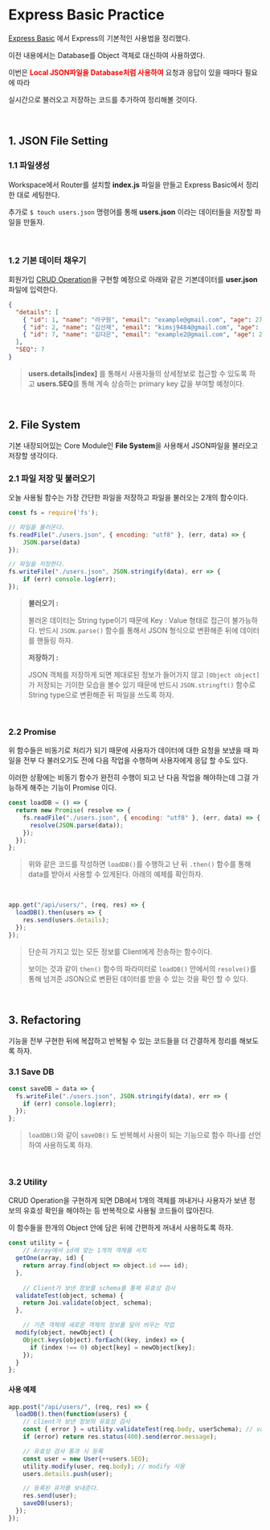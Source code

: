 # Express Basic Practice

[Express Basic](https://github.com/Sunjae-Kim/TIL/tree/master/javascript/Express/Express-basic) 에서 Express의 기본적인 사용법을 정리했다.

이전 내용에서는 Database를 Object 객체로 대신하여 사용하였다.

이번은 **<span style="color:red">Local JSON파일을 Database처럼 사용하여</span>** 요청과 응답이 있을 때마다 필요에 따라

실시간으로 불러오고 저장하는 코드를 추가하여 정리해볼 것이다.

<br>

## 1. JSON File Setting

### 1.1 파일생성

Workspace에서 Router를 설치할 **index.js** 파일을 만들고 Express Basic에서 정리한 대로 세팅한다.

추가로 `$ touch users.json` 명령어를 통해 **users.json** 이라는 데이터들을 저장할 파일을 만들자.

<br>

### 1.2 기본 데이터 채우기

회원가입 <u>CRUD Operation</u>을 구현할 예정으로 아래와 같은 기본데이터를 **user.json** 파일에 입력한다.

```json
{
  "details": [
    { "id": 1, "name": "라구원", "email": "example@gmail.com", "age": 27 },
    { "id": 2, "name": "김선재", "email": "kimsj9484@gmail.com", "age": 25 },
    { "id": 7, "name": "김다은", "email": "example2@gmail.com", "age": 27 }
  ],
  "SEQ": 7
}
```

> **users.details[index]** 를 통해서 사용자들의 상세정보로 접근할 수 있도록 하고 **users.SEQ**를 통해 계속 상승하는 primary key 값을 부여할 예정이다.

<br>

## 2. File System

기본 내장되어있는 Core Module인 **File System**을 사용해서 JSON파일을 불러오고 저장할 생각이다.

### 2.1 파일 저장 및 불러오기

오늘 사용될 함수는 가장 간단한 파일을 저장하고 파일을 불러오는 2개의 함수이다.

```js
const fs = require('fs');

// 파일을 불러온다.
fs.readFile("./users.json", { encoding: "utf8" }, (err, data) => {
    JSON.parse(data)
});

// 파일을 저장한다.
fs.writeFile("./users.json", JSON.stringify(data), err => {
    if (err) console.log(err);
});
```

> **불러오기 :**
>
> 불러온 데이터는 String type이기 때문에 Key : Value 형태로 접근이 불가능하다. 반드시 `JSON.parse()` 함수를 통해서 JSON 형식으로 변환해준 뒤에 데이터를 핸들링 하자.
>
> **저장하기 :**
>
> JSON 객체를 저장하게 되면 제대로된 정보가 들어가지 않고 `[Object object]` 가 저장되는 기이한 모습을 볼수 있기 때문에 반드시 `JSON.stringft()` 함수로 String type으로 변환해준 뒤 파일을 쓰도록 하자.

<br>

### 2.2 Promise

위 함수들은 비동기로 처리가 되기 때문에 사용자가 데이터에 대한 요청을 보냈을 때 파일을 전부 다 불러오기도 전에 다음 작업을 수행하며 사용자에게 응답 할 수도 있다. 

이러한 상황에는 비동기 함수가 완전히 수행이 되고 난 다음 작업을 해야하는데 그걸 가능하게 해주는 기능이 Promise 이다.

```js
const loadDB = () => {
  return new Promise( resolve => {
    fs.readFile("./users.json", { encoding: "utf8" }, (err, data) => {
      resolve(JSON.parse(data));
    });
  });
};
```

> 위와 같은 코드를 작성하면 `loadDB()`를 수행하고 난 뒤 `.then()` 함수를 통해 data를 받아서 사용할 수 있게된다. 아래의 예제를 확인하자.

<br>

``` js
app.get("/api/users/", (req, res) => {
  loadDB().then(users => {
    res.send(users.details);
  });
});
```

> 단순히 가지고 있는 모든 정보를 Client에게 전송하는 함수이다.
>
> 보이는 것과 같이 `then()` 함수의 파라미터로 `loadDB()` 안에서의 `resolve()`를 통해 넘겨준 JSON으로 변환된 데이터를 받을 수 있는 것을 확인 할 수 있다.

<br>

## 3. Refactoring

기능을 전부 구현한 뒤에 복잡하고 반복될 수 있는 코드들을 더 간결하게 정리를 해보도록 하자.

### 3.1 Save DB

```js
const saveDB = data => {
  fs.writeFile("./users.json", JSON.stringify(data), err => {
    if (err) console.log(err);
  });
};
```

> `loadDB()`와 같이 `saveDB()` 도 반복해서 사용이 되는 기능으로 함수 하나를 선언하여 사용하도록 하자.

<br>

### 3.2 Utility

CRUD Operation을 구현하게 되면 DB에서 1개의 객체를 꺼내거나 사용자가 보낸 정보의 유효성 확인을 해야하는 등 반복적으로 사용될 코드들이 많아진다.

이 함수들을 한개의 Object 안에 담은 뒤에 간편하게 꺼내서 사용하도록 하자.

```js
const utility = {
    // Array에서 id에 맞는 1개의 객체를 서치
  getOne(array, id) {
    return array.find(object => object.id === id);
  },
	
    // Client가 보낸 정보를 schema를 통해 유효성 검사
  validateTest(object, schema) {
    return Joi.validate(object, schema);
  },

    // 기존 객체에 새로운 객체의 정보를 덮어 씌우는 작업
  modify(object, newObject) {
    Object.keys(object).forEach((key, index) => {
      if (index !== 0) object[key] = newObject[key];
    });
  }
};
```

#### 사용 예제

```js
app.post("/api/users/", (req, res) => {
  loadDB().then(function(users) {
    // client가 보낸 정보의 유효성 검사
    const { error } = utility.validateTest(req.body, userSchema); // validateTest 사용
    if (error) return res.status(400).send(error.message);

    // 유효성 검사 통과 시 등록
    const user = new User(++users.SEQ);
    utility.modify(user, req.body); // modify 사용
    users.details.push(user);

    // 등록된 유저를 보내준다.
    res.send(user);
    saveDB(users);
  });
});
```